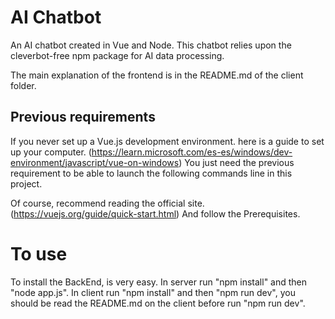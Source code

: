 # AI Chatbot

An AI chatbot created in Vue and Node. This chatbot relies upon the cleverbot-free npm package for AI data processing.

The main explanation of the frontend is in the README.md of the client folder.


## Previous requirements

If you never set up a Vue.js development environment. here is a guide to set up your computer. (https://learn.microsoft.com/es-es/windows/dev-environment/javascript/vue-on-windows) You just need the previous requirement to be able to launch the following commands line in this project.

Of course, recommend reading the official site. (https://vuejs.org/guide/quick-start.html) And follow the Prerequisites. 

 
# To use

To install the BackEnd, is very easy. In server run "npm install" and then "node app.js".
In client run "npm install" and then "npm run dev", you should be read the README.md on the client before run "npm run dev".
